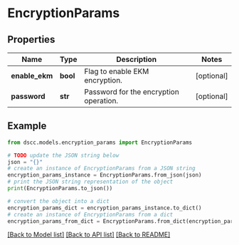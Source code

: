 # EncryptionParams


## Properties

Name | Type | Description | Notes
------------ | ------------- | ------------- | -------------
**enable_ekm** | **bool** | Flag to enable EKM encryption. | [optional] 
**password** | **str** | Password for the encryption operation. | [optional] 

## Example

```python
from dscc.models.encryption_params import EncryptionParams

# TODO update the JSON string below
json = "{}"
# create an instance of EncryptionParams from a JSON string
encryption_params_instance = EncryptionParams.from_json(json)
# print the JSON string representation of the object
print(EncryptionParams.to_json())

# convert the object into a dict
encryption_params_dict = encryption_params_instance.to_dict()
# create an instance of EncryptionParams from a dict
encryption_params_from_dict = EncryptionParams.from_dict(encryption_params_dict)
```
[[Back to Model list]](../README.md#documentation-for-models) [[Back to API list]](../README.md#documentation-for-api-endpoints) [[Back to README]](../README.md)


